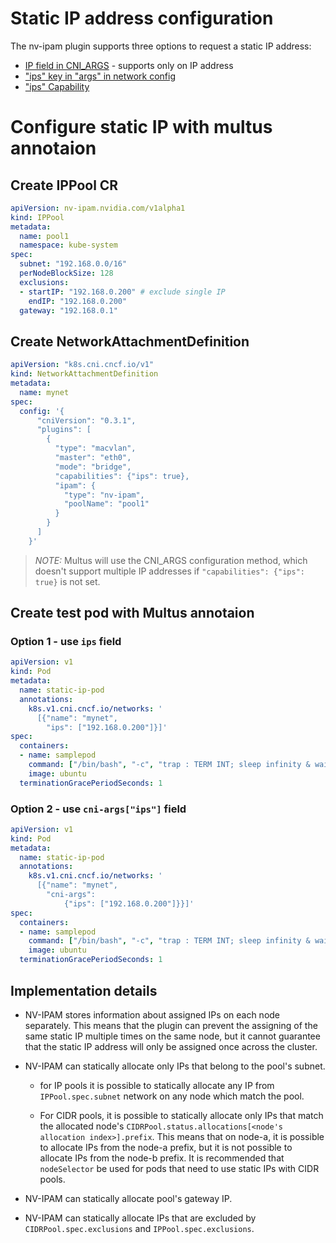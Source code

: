 # Static IP address configuration

The nv-ipam plugin supports three options to request a static IP address: 
* [IP field in CNI_ARGS](https://www.cni.dev/docs/conventions/#cni_args) - supports only on IP address
* ["ips" key in "args" in network config](https://www.cni.dev/docs/conventions/#args-in-network-config)
* ["ips" Capability](https://www.cni.dev/docs/conventions/#well-known-capabilities)


# Configure static IP with multus annotaion

## Create IPPool CR

```yaml
apiVersion: nv-ipam.nvidia.com/v1alpha1
kind: IPPool
metadata:
  name: pool1
  namespace: kube-system
spec:
  subnet: "192.168.0.0/16"
  perNodeBlockSize: 128
  exclusions: 
  - startIP: "192.168.0.200" # exclude single IP
    endIP: "192.168.0.200"
  gateway: "192.168.0.1"
```

## Create NetworkAttachmentDefinition

```yaml
apiVersion: "k8s.cni.cncf.io/v1"
kind: NetworkAttachmentDefinition
metadata:
  name: mynet
spec:
  config: '{
      "cniVersion": "0.3.1",
      "plugins": [
        {
          "type": "macvlan",
          "master": "eth0",
          "mode": "bridge",
          "capabilities": {"ips": true},
          "ipam": {
            "type": "nv-ipam",
            "poolName": "pool1"
          }
        }
      ]
    }'

```

> _NOTE:_ Multus will use the CNI_ARGS configuration method, which doesn't support multiple IP addresses if `"capabilities": {"ips": true}` is not set.

## Create test pod with Multus annotaion

### Option 1 - use `ips` field

```yaml
apiVersion: v1
kind: Pod
metadata:
  name: static-ip-pod
  annotations:
    k8s.v1.cni.cncf.io/networks: '
      [{"name": "mynet",
        "ips": ["192.168.0.200"]}]'
spec:
  containers:
  - name: samplepod
    command: ["/bin/bash", "-c", "trap : TERM INT; sleep infinity & wait"]
    image: ubuntu
  terminationGracePeriodSeconds: 1

```

### Option 2 - use `cni-args["ips"]` field

```yaml
apiVersion: v1
kind: Pod
metadata:
  name: static-ip-pod
  annotations:
    k8s.v1.cni.cncf.io/networks: '
      [{"name": "mynet",
        "cni-args":
            {"ips": ["192.168.0.200"]}}]'
spec:
  containers:
  - name: samplepod
    command: ["/bin/bash", "-c", "trap : TERM INT; sleep infinity & wait"]
    image: ubuntu
  terminationGracePeriodSeconds: 1
```

## Implementation details

* NV-IPAM stores information about assigned IPs on each node separately. This means that the plugin can prevent the assigning of the same static IP multiple times on the same node, but it cannot guarantee that the static IP address will only be assigned once across the cluster.

* NV-IPAM can statically allocate only IPs that belong to the pool's subnet.

    * for IP pools it is possible to statically allocate any IP from `IPPool.spec.subnet` network on any node which match the pool.

    * For CIDR pools, it is possible to statically allocate only IPs that match the allocated node's `CIDRPool.status.allocations[<node's allocation index>].prefix`. This means that on node-a, it is possible to allocate IPs from the node-a prefix, but it is not possible to allocate IPs from the node-b prefix. It is recommended that `nodeSelector` be used for pods that need to use static IPs with CIDR pools.

* NV-IPAM can statically allocate pool's gateway IP.

* NV-IPAM can statically allocate IPs that are excluded by `CIDRPool.spec.exclusions` and `IPPool.spec.exclusions`.
